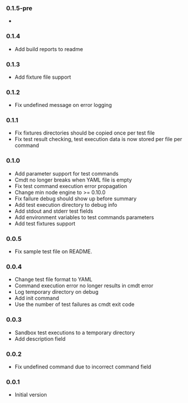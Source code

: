 ### 0.1.5-pre
*

### 0.1.4
* Add build reports to readme

### 0.1.3
* Add fixture file support

### 0.1.2
* Fix undefined message on error logging

### 0.1.1
* Fix fixtures directories should be copied once per test file
* Fix test result checking, test execution data is now stored per file per command

### 0.1.0
* Add parameter support for test commands
* Cmdt no longer breaks when YAML file is empty
* Fix test command execution error propagation
* Change min node engine to >= 0.10.0
* Fix failure debug should show up before summary
* Add test execution directory to debug info
* Add stdout and stderr test fields
* Add environment variables to test commands parameters
* Add test fixtures support

### 0.0.5
* Fix sample test file on README.

### 0.0.4
* Change test file format to YAML
* Command execution error no longer results in cmdt error
* Log temporary directory on debug
* Add init command
* Use the number of test failures as cmdt exit code

### 0.0.3
* Sandbox test executions to a temporary directory
* Add description field

### 0.0.2
* Fix undefined command due to incorrect command field

### 0.0.1
* Initial version
